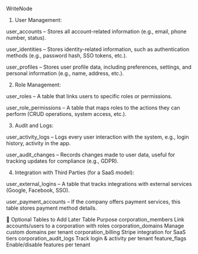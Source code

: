 WriteNode


1. User Management:

user_accounts – Stores all account-related information (e.g., email, phone number, status).

user_identities – Stores identity-related information, such as authentication methods (e.g., password hash, SSO tokens, etc.).

user_profiles – Stores user profile data, including preferences, settings, and personal information (e.g., name, address, etc.).

2. Role Management:

user_roles – A table that links users to specific roles or permissions.

user_role_permissions – A table that maps roles to the actions they can perform (CRUD operations, system access, etc.).

3. Audit and Logs:

user_activity_logs – Logs every user interaction with the system, e.g., login history, activity in the app.

user_audit_changes – Records changes made to user data, useful for tracking updates for compliance (e.g., GDPR).

4. Integration with Third Parties (for a SaaS model):

user_external_logins – A table that tracks integrations with external services (Google, Facebook, SSO).

user_payment_accounts – If the company offers payment services, this table stores payment method details.




🧩 Optional Tables to Add Later
Table	Purpose
corporation_members	Link accounts/users to a corporation with roles
corporation_domains	Manage custom domains per tenant
corporation_billing	Stripe integration for SaaS tiers
corporation_audit_logs	Track login & activity per tenant
feature_flags	Enable/disable features per tenant

